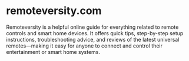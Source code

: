 # remoteversity.com
Remoteversity is a helpful online guide for everything related to remote controls and smart home devices. It offers quick tips, step-by-step setup instructions, troubleshooting advice, and reviews of the latest universal remotes—making it easy for anyone to connect and control their entertainment or smart home systems.
